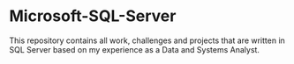 # Microsoft-SQL-Server
This repository contains all work, challenges and projects that are written in SQL Server based on my experience as a Data and Systems Analyst.
